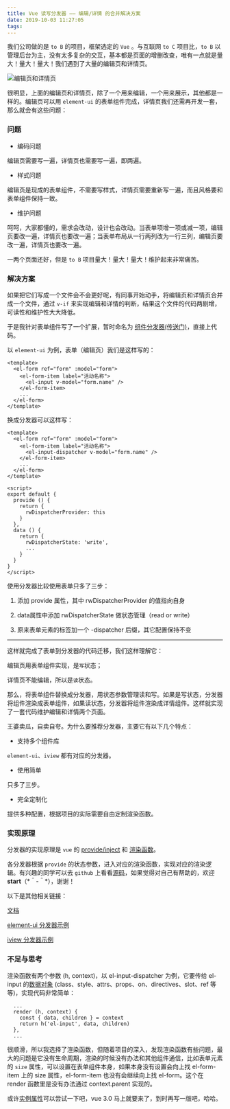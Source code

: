 ```yaml
---
title: Vue 读写分发器 —— 编辑/详情 的合并解决方案
date: 2019-10-03 11:27:05
tags:
---
```


我们公司做的是 `to B` 的项目，框架选定的 `Vue` 。与互联网 `to C` 项目比，`to B` 以管理后台为主，没有太多复杂的交互，基本都是页面的增删改查，唯有一点就是量大！量大！量大！我们遇到了大量的编辑页和详情页。

![编辑页和详情页](/assets/images/edit-detail.png)

很明显，上面的编辑页和详情页，除了一个用来编辑，一个用来展示，其他都是一样的。编辑页可以用 `element-ui` 的表单组件完成，详情页我们还需再开发一套，那么就会有这些问题：

### 问题

- 编码问题

编辑页需要写一遍，详情页也需要写一遍，即两遍。

- 样式问题

编辑页是现成的表单组件，不需要写样式，详情页需要重新写一遍，而且风格要和表单组件保持一致。

- 维护问题

呵呵，大家都懂的，需求会改动，设计也会改动。当表单项增一项或减一项，编辑页要改一遍，详情页也要改一遍；当表单布局从一行两列改为一行三列，编辑页要改一遍，详情页也要改一遍。

一两个页面还好，但是 `to B` 项目量大！量大！量大！维护起来非常痛苦。

### 解决方案

如果把它们写成一个文件会不会更好呢，有同事开始动手，将编辑页和详情页合并成一个文件，通过 `v-if` 来实现编辑和详情的判断，结果这个文件的代码两剧增，可读性和维护性大大降低。

于是我针对表单组件写了一个扩展，暂时命名为 [组件分发器(传送门)](http://xiepeng.cc/rw-dispatcher/#/)，直接上代码。

以 `element-ui` 为例，表单（编辑页）我们是这样写的：
```
<template>
  <el-form ref="form" :model="form">
    <el-form-item label="活动名称">
      <el-input v-model="form.name" />
    </el-form-item>
    ...
  </el-form>
</template>
```

换成分发器可以这样写：
```
<template>
  <el-form ref="form" :model="form">
    <el-form-item label="活动名称">
      <el-input-dispatcher v-model="form.name" />
    </el-form-item>
    ...
  </el-form>
</template>

<script>
export default {
  provide () {
    return {
      rwDispatcherProvider: this
    }
  },
  data () {
    return {
      rwDispatcherState: 'write',
      ...
    }
  }
}
</script>
```

使用分发器比较使用表单只多了三步：

  1. 添加 provide 属性，其中 rwDispatcherProvider 的值指向自身

  2. data属性中添加 rwDispatcherState 做状态管理（read or write）

  3. 原来表单元素的标签加一个 -dispatcher 后缀，其它配置保持不变

---

这样就完成了表单到分发器的代码迁移，我们这样理解它：

编辑页用表单组件实现，是`写`状态；

详情页不能编辑，所以是`读`状态。

那么，将表单组件替换成分发器，用状态参数管理读和写。如果是写状态，分发器将组件渲染成表单组件，如果读状态，分发器将组件渲染成详情组件。这样就实现了一套代码维护编辑和详情两个页面。

王婆卖瓜，自卖自夸。为什么要推荐分发器，主要它有以下几个特点：

- 支持多个组件库

`element-ui`、`iview` 都有对应的分发器。

- 使用简单

只多了三步。

- 完全定制化

提供多种配置，根据项目的实际需要自由定制渲染函数。

### 实现原理

分发器的实现原理是 `vue` 的 [provide/inject](https://cn.vuejs.org/v2/api/#provide-inject) 和 [渲染函数](https://cn.vuejs.org/v2/guide/render-function.html)。

各分发器根据 `provide` 的状态参数，进入对应的渲染函数，实现对应的渲染逻辑。有兴趣的同学可以去 `github` 上看看[源码](https://github.com/tedtse/rw-dispatcher-es)，如果觉得对自己有帮助的，欢迎 **start**（\*＾-＾\*），谢谢！

以下是其他相关链接：

[文档](http://xiepeng.cc/rw-dispatcher/#/)

[element-ui 分发器示例](https://github.com/tedtse/element-ui-rw-dispatcher-example)

[iview 分发器示例](https://github.com/tedtse/iview-rw-dispatcher-example)

### 不足与思考

渲染函数有两个参数 (h, context)，以 el-input-dispatcher 为例，它要传给 el-input 的[数据对象](https://cn.vuejs.org/v2/guide/render-function.html#%E6%B7%B1%E5%85%A5%E6%95%B0%E6%8D%AE%E5%AF%B9%E8%B1%A1) (class、style、attrs、props、on、directives、slot、ref 等等)，实现代码非常简单：
```
  ...
  render (h, context) {
    const { data, children } = context
    return h('el-input', data, children)
  },
  ...
```
很顺滑，所以我选择了渲染函数，但随着项目的深入，发现渲染函数有些问题，最大的问题是它没有生命周期，渲染的时候没有办法和其他组件通信，比如表单元素的 `size` 属性，可以设置在表单组件本身，如果本身没有设置会向上找 el-form-item 上的 size 属性，el-form-item 也没有会继续向上找 el-form。这个在 render 函数里是没有办法通过 context.parent 实现的。

或许[实例属性](https://cn.vuejs.org/v2/api/#%E5%AE%9E%E4%BE%8B%E5%B1%9E%E6%80%A7)可以尝试一下吧，vue 3.0 马上就要来了，到时再写一版吧，哈哈。